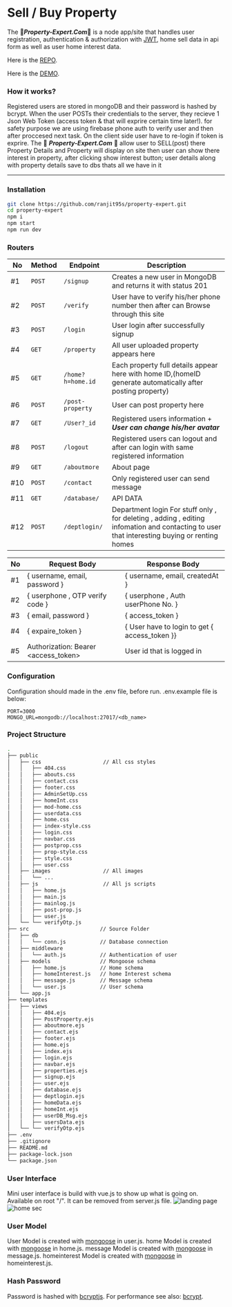 # Sell / Buy Property
The :house_with_garden:**_Property-Expert.Com_**:house_with_garden: is a node app/site that handles user registration, authentication & authorization with [JWT](https://www.npmjs.com/package/jsonwebtoken), home sell data in api form as well as user home interest data.

Here is the [REPO](https://github.com/ranjit95s/property-expert).

Here is the [DEMO](https://property-expert.herokuapp.com/).

### How it works?

  Registered users are stored in mongoDB and their password is hashed by bcrypt. When the user POSTs their credentials to the server, they recieve 1 Json Web Token (access token & that will exprire certain time later!).
for safety purpose we are using firebase phone auth to verify user and then after proccesed next task.
On the client side user have to re-login if token is exprire.
The :house_with_garden: **_Property-Expert.Com_** :house_with_garden: allow user to SELL(post) there Property Details and Property will display on site then user can show there interest in property, after clicking show interest button; user details along with property details save to dbs thats all we have in it

-----

### Installation
```bash
git clone https://github.com/ranjit95s/property-expert.git
cd property-expert
npm i
npm start
npm run dev
```

### Routers

| No  | Method | Endpoint          | Description                                                                      |
|-----|--------|-------------------|----------------------------------------------------------------------------------|
| #1  | `POST` | `/signup`         | Creates a new user in MongoDB and returns it with status 201                     |
| #2  | `POST` | `/verify`         | User have to verify his/her phone number then after can Browse through this site |
| #3  | `POST` | `/login`          | User login after successfully signup                                             |
| #4  | `GET`  | `/property`       | All user uploaded property appears here                                          |
| #5  | `GET`  | `/home?h=home.id` | Each property full details appear here with home ID,(homeID generate automatically after posting property)|
| #6  | `POST` | `/post-property`  | User can post property here                                                      |
| #7  | `GET`  | `/User?_id`       | Registered users information + **_User can change his/her avatar_**              |
| #8  | `POST` | `/logout`         | Registered users can logout and after can login with same registered information |
| #9  | `GET`  | `/aboutmore`      | About page                                                                       |
| #10 | `POST` | `/contact`        | Only registered user can send message                                            |
| #11 | `GET` | `/database/`       | API DATA   |
| #12 | `POST` | `/deptlogin/`     | Department login For stuff only , for deleting , adding , editing infomation and contacting to user that interesting buying or renting homes|



| No  | Request Body                         | Response Body                   |
| --- | ------------------------------------ | ------------------------------- |
| #1  | { username, email, password }        | { username, email, createdAt }  |
| #2  | { userphone , OTP verify code }      | { userphone , Auth userPhone No. }|
| #3  | { email, password }                  | { access_token }                 |
| #4  | { expaire_token }                    | { User have to login to get { access_token }}|
| #5  | Authorization: Bearer <access_token> | User id that is logged in       |


### Configuration
Configuration should made in the .env file, before run. .env.example file is below:
```env
PORT=3000
MONGO_URL=mongodb://localhost:27017/<db_name>
```

### Project Structure

```bash
.
├── public
│   ├── css                    // All css styles
│   │   ├── 404.css
│   │   ├── abouts.css
│   │   ├── contact.css
│   │   ├── footer.css
│   │   ├── AdminSetUp.css
│   │   ├── homeInt.css
│   │   ├── mod-home.css
│   │   ├── userdata.css
│   │   ├── home.css
│   │   ├── index-style.css
│   │   ├── login.css
│   │   ├── navbar.css
│   │   ├── postprop.css
│   │   ├── prop-style.css
│   │   ├── style.css
│   │   ├── user.css
│   ├── images                 // All images
│   │   └── ... 
│   ├── js                     // All js scripts
│   │   ├── home.js
│   │   ├── main.js
│   │   ├── mainlog.js
│   │   ├── post-prop.js
│   │   ├── user.js
│   └── └── verifyOtp.js
├── src                       // Source Folder
│   ├── db                    
│   │   └── conn.js           // Database connection
│   ├── middleware
│   │   └── auth.js           // Authentication of user
│   ├── models                // Mongoose schema
│   │   ├── home.js           // Home schema
│   │   ├── homeInterest.js   // home Interest schema
│   │   ├── message.js        // Message schema
│   │   └── user.js           // User schema
│   └── app.js 
├── templates
│   ├── views
│   │   ├── 404.ejs
│   │   ├── PostProperty.ejs
│   │   ├── aboutmore.ejs
│   │   ├── contact.ejs
│   │   ├── footer.ejs
│   │   ├── home.ejs
│   │   ├── index.ejs
│   │   ├── login.ejs
│   │   ├── navbar.ejs
│   │   ├── properties.ejs
│   │   ├── signup.ejs
│   │   ├── user.ejs
│   │   ├── database.ejs
│   │   ├── deptlogin.ejs
│   │   ├── homeData.ejs
│   │   ├── homeInt.ejs
│   │   ├── userDB_Msg.ejs
│   │   ├── usersData.ejs
│   └── └── verifyOtp.ejs
├── .env
├── .gitignore
├── README.md
├── package-lock.json
└── package.json
```


### User Interface
Mini user interface is build with vue.js to show up what is going on.
Available on root "/". It can be removed from server.js file.
![landing page](https://user-images.githubusercontent.com/74762032/125641239-79e13426-bc9c-448f-b481-b6ccac1f42fa.png)
![home sec](https://user-images.githubusercontent.com/74762032/125642931-8b0d1bd5-2bc0-4d30-ab35-4eaaf80e0c5d.png)

### User Model
User Model is created with [mongoose](https://www.npmjs.com/package/mongoose) in user.js.
home Model is created with [mongoose](https://www.npmjs.com/package/mongoose) in home.js.
message Model is created with [mongoose](https://www.npmjs.com/package/mongoose) in message.js.
homeinterest Model is created with [mongoose](https://www.npmjs.com/package/mongoose) in homeinterest.js.

### Hash Password
Password is hashed with [bcryptjs](https://www.npmjs.com/package/bcryptjs).
For performance see also: [bcrypt](https://www.npmjs.com/package/bcrypt).

